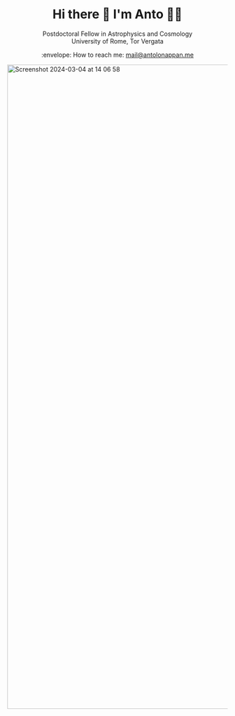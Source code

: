 <h1 align='center'>
  Hi there 👋 I'm Anto 👨‍💻
</h1>

<p align='center'>
  Postdoctoral Fellow in Astrophysics and Cosmology
</br>
  University of Rome, Tor Vergata
</p>


<p align='center'>
  :envelope: How to reach me: <a href='mailto:mail@antolonappan.me'>mail@antolonappan.me</a>
</p>



<img width="1470" alt="Screenshot 2024-03-04 at 14 06 58" src="https://github.com/antolonappan/antolonappan/assets/17961712/5afb6371-b1c7-4326-8a6e-75a3b3c9ca7e">
